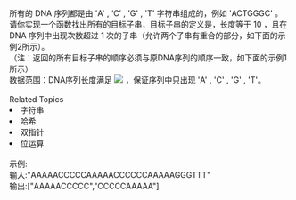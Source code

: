 <div>
	所有的 DNA 序列都是由 'A' , ‘C’ , 'G' , 'T' 字符串组成的，例如 'ACTGGGC' 。
</div>
<div>
	请你实现一个函数找出所有的目标子串，目标子串的定义是，长度等于 10 ，且在 DNA 序列中出现次数超过 1 次的子串（允许两个子串有重合的部分，如下面的示例2所示）。
</div>
<div>
	（注：返回的所有目标子串的顺序必须与原DNA序列的顺序一致<span>，如下面的示例1所示</span>）
</div>
<div>
	数据范围：DNA序列长度满足 <img src="https://www.nowcoder.com/equation?tex=1%20%5Cle%20n%20%5Cle%2010%5E5%20%20%5C" /> ，保证序列中只出现 'A' , 'C' , 'G' , 'T'。<br />
</div><div><br></div><div><div>Related Topics</div><div><li>字符串</li><li>哈希</li><li>双指针</li><li>位运算</li></div></div><br>示例:<br>输入:"AAAAACCCCCAAAAACCCCCCAAAAAGGGTTT"<br>输出:["AAAAACCCCC","CCCCCAAAAA"]
<br>